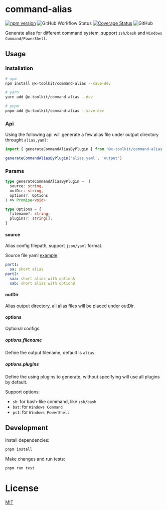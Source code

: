 # command-alias

[![npm version](https://img.shields.io/npm/v/@x-toolkit/command-alias.svg)](https://www.npmjs.com/package/@x-tookit/command-alias) ![GitHub Workflow Status](https://img.shields.io/github/workflow/status/x-toolkit/command-alias/CI) [![Coverage Status](https://coveralls.io/repos/github/x-toolkit/command-alias/badge.svg?branch=main)](https://coveralls.io/github/x-toolkit/command-alias?branch=main) ![GitHub](https://img.shields.io/github/license/lvqq/cap)

Generate alias for different command system, support `zsh/bash` and `Windows Command/PowerShell`.

## Usage
### Installation
```bash
# npm
npm install @x-toolkit/command-alias --save-dev

# yarn
yarn add @x-toolkit/command-alias --dev

# pnpm 
pnpm add @x-toolkit/command-alias --save-dev
```

### Api
Using the following api will generate a few alias file under output directory throught `alias.yaml`:
```typescript
import { generateCommandAliasByPlugin } from '@x-toolkit/command-alias'

generateCommandAliasByPlugin('alias.yaml', 'output')
```


### Params
```typescript
type generateCommandAliasByPlugin =  (
  source: string,
  outDir: string,
  options?: Options
) => Promise<void>

type Options = {
  filename?: string;
  plugins?: string[];
}
```
#### source
Alias config filepath, support `json/yaml` format.

Source file yaml [example](https://github.com/x-toolkit/command-alias/blob/main/test/fixtures/alias.yaml):
```yaml
part1:
  sa: short alias
part2:
  saa: short alias with optionA
  sab: short alias with optionB
```

#### outDir
Alias output directory, all alias files will be placed under outDir.

#### options
Optional configs.
##### options.filename
Define the output filename, default is `alias`.
##### options.plugins
Define the using plugins to generate, without specifying will use all plugins by default. 

Support options:
- `sh`: for bash-like command, like `zsh/bash`
- `bat`: for `Windows Command`
- `ps1`: for `Windows PowerShell`

## Development
Install dependencies:
```bash
pnpm install
```

Make changes and run tests:
```bash
pnpm run test
```

# License
[MIT](https://github.com/x-toolkit/command-alias/blob/main/LICENSE)
